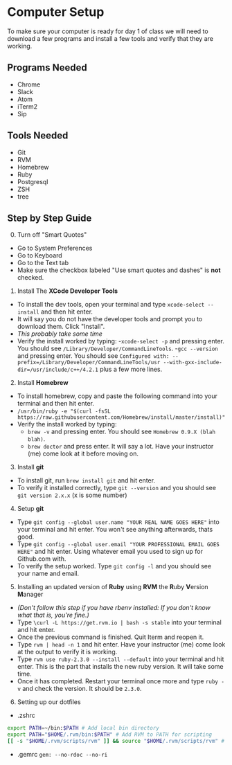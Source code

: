 # Computer Setup
To make sure your computer is ready for day 1 of class we will need to download a few programs and install a few tools and verify that they are working.

## Programs Needed
 - Chrome
 - Slack 
 - Atom
 - iTerm2
 - Sip
 
## Tools Needed
  - Git
  - RVM
  - Homebrew
  - Ruby
  - Postgresql
  - ZSH
  - tree

## Step by Step Guide
 0. Turn off "Smart Quotes"
   - Go to System Preferences
   - Go to Keyboard
   - Go to the Text tab
   - Make sure the checkbox labeled "Use smart quotes and dashes" is **not** checked.
 1. Install The **XCode Developer Tools**
   - To install the dev tools, open your terminal and type `xcode-select --install` and then hit enter.
   - It will say you do not have the developer tools and prompt you to download them. Click "Install".
   - _This probably take some time_
   - Verify the install worked by typing:
     -`xcode-select -p` and pressing enter. You should see `/Library/Developer/CommandLineTools`.
     -`gcc --version` and pressing enter. You should see `Configured with: --prefix=/Library/Developer/CommandLineTools/usr --with-gxx-include-dir=/usr/include/c++/4.2.1` plus a few more lines.
 2. Install **Homebrew**
   - To install homebrew, copy and paste the following command into your terminal and then hit enter.
   - `/usr/bin/ruby -e "$(curl -fsSL https://raw.githubusercontent.com/Homebrew/install/master/install)"`
   - Verify the install worked by typing:
     - `brew -v` and pressing enter. You should see `Homebrew 0.9.X (blah blah)`.
     - `brew doctor` and press enter. It will say a lot. Have your instructor (me) come look at it before moving on.
 3. Install **git**
   - To install git, run `brew install git` and hit enter.
   - To verify it installed correctly, type `git --version` and you should see `git version 2.x.x` (x is some number)
 4. Setup **git**
   - Type `git config --global user.name "YOUR REAL NAME GOES HERE"` into your terminal and hit enter. You won't see anything afterwards, thats good.
   - Type `git config --global user.email "YOUR PROFESSIONAL EMAIL GOES HERE"` and hit enter. Using whatever email you used to sign up for Github.com with.
   - To verify the setup worked. Type `git config -l` and you should see your name and email.
 5. Installing an updated version of **Ruby** using **RVM** the **R**uby **V**ersion **M**anager
   - _(Don't follow this step if you have rbenv installed: If you don't know what that is, you're fine.)_
   - Type `\curl -L https://get.rvm.io | bash -s stable` into your terminal and hit enter.
   - Once the previous command is finished. Quit Iterm and reopen it.
   - Type `rvm | head -n 1` and hit enter. Have your instructor (me) come look at the output to verify it is working.
   - Type `rvm use ruby-2.3.0 --install --default` into your terminal and hit enter. This is the part that installs the new ruby version. It will take some time.
   - Once it has completed. Restart your terminal once more and type `ruby -v` and check the version. It should be `2.3.0`.
 6. Setting up our dotfiles
   - .zshrc
```sh
export PATH=~/bin:$PATH # Add local bin directory
export PATH="$HOME/.rvm/bin:$PATH" # Add RVM to PATH for scripting
[[ -s "$HOME/.rvm/scripts/rvm" ]] && source "$HOME/.rvm/scripts/rvm" # Load RVM into a shell session *as a function*
```
  - .gemrc `gem: --no-rdoc --no-ri`
